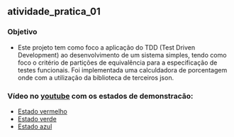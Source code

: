 ## atividade_pratica_01

### Objetivo

* Este projeto tem como foco a aplicação do TDD (Test Driven Development) ao desenvolvimento de um sistema simples, tendo como foco o critério de partições de
  equivalência para a especificação de testes funcionais. Foi implementada uma calculdadora de porcentagem onde com a utilização da biblioteca de terceiros json.

### Vídeo no [youtube](https://youtu.be/N8nv_OZe5q0) com os estados de demonstracão:

* [Estado vermelho](https://youtu.be/N8nv_OZe5q0?t=247)
* [Estado verde](https://youtu.be/N8nv_OZe5q0?t=316)
* [Estado azul](https://youtu.be/N8nv_OZe5q0?t=361)

